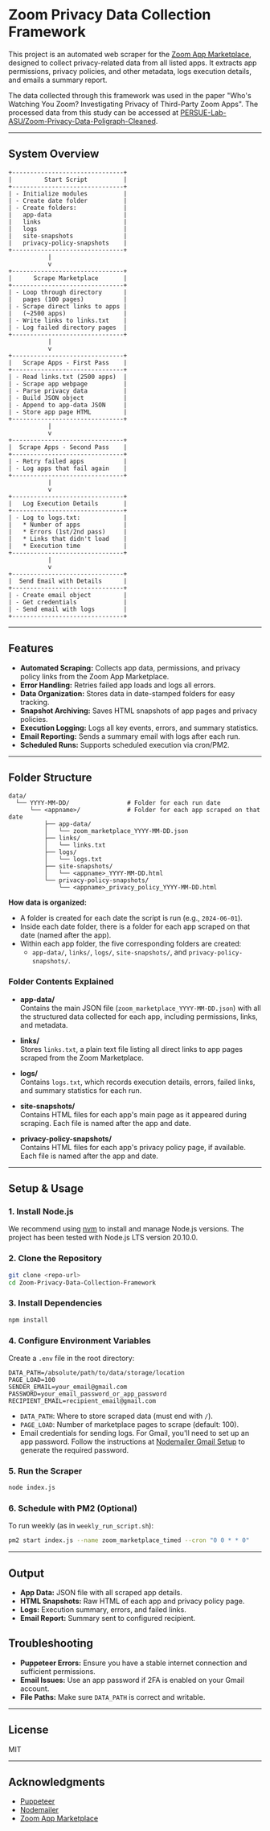 # Zoom Privacy Data Collection Framework

This project is an automated web scraper for the [Zoom App Marketplace](https://marketplace.zoom.us/), designed to collect privacy-related data from all listed apps. It extracts app permissions, privacy policies, and other metadata, logs execution details, and emails a summary report.

The data collected through this framework was used in the paper "Who's Watching You Zoom? Investigating Privacy of Third-Party Zoom Apps". The processed data from this study can be accessed at [PERSUE-Lab-ASU/Zoom-Privacy-Data-Poligraph-Cleaned](https://github.com/PERSUE-Lab-ASU/Zoom-Privacy-Data-Poligraph-Cleaned).

---

## System Overview

```
+-------------------------------+
|         Start Script          |
+-------------------------------+
| - Initialize modules          |
| - Create date folder          |
| - Create folders:             |
|   app-data                    |
|   links                       |
|   logs                        |
|   site-snapshots              |
|   privacy-policy-snapshots    |
+-------------------------------+
           |
           v
+-------------------------------+
|      Scrape Marketplace       |
+-------------------------------+
| - Loop through directory      |
|   pages (100 pages)           |
| - Scrape direct links to apps |
|   (~2500 apps)                |
| - Write links to links.txt    |
| - Log failed directory pages  |
+-------------------------------+
           |
           v
+-------------------------------+
|   Scrape Apps - First Pass    |
+-------------------------------+
| - Read links.txt (2500 apps)  |
| - Scrape app webpage          |
| - Parse privacy data          |
| - Build JSON object           |
| - Append to app-data JSON     |
| - Store app page HTML         |
+-------------------------------+
           |
           v
+-------------------------------+
|  Scrape Apps - Second Pass    |
+-------------------------------+
| - Retry failed apps           |
| - Log apps that fail again    |
+-------------------------------+
           |
           v
+-------------------------------+
|   Log Execution Details       |
+-------------------------------+
| - Log to logs.txt:            |
|   * Number of apps            |
|   * Errors (1st/2nd pass)     |
|   * Links that didn't load    |
|   * Execution time            |
+-------------------------------+
           |
           v
+-------------------------------+
|  Send Email with Details      |
+-------------------------------+
| - Create email object         |
| - Get credentials             |
| - Send email with logs        |
+-------------------------------+
```

---

## Features

- **Automated Scraping:** Collects app data, permissions, and privacy policy links from the Zoom App Marketplace.
- **Error Handling:** Retries failed app loads and logs all errors.
- **Data Organization:** Stores data in date-stamped folders for easy tracking.
- **Snapshot Archiving:** Saves HTML snapshots of app pages and privacy policies.
- **Execution Logging:** Logs all key events, errors, and summary statistics.
- **Email Reporting:** Sends a summary email with logs after each run.
- **Scheduled Runs:** Supports scheduled execution via cron/PM2.

---

## Folder Structure

```
data/
  └── YYYY-MM-DD/                # Folder for each run date
      └── <appname>/             # Folder for each app scraped on that date
          ├── app-data/
          │   └── zoom_marketplace_YYYY-MM-DD.json
          ├── links/
          │   └── links.txt
          ├── logs/
          │   └── logs.txt
          ├── site-snapshots/
          │   └── <appname>_YYYY-MM-DD.html
          └── privacy-policy-snapshots/
              └── <appname>_privacy_policy_YYYY-MM-DD.html
```

**How data is organized:**
- A folder is created for each date the script is run (e.g., `2024-06-01`).
- Inside each date folder, there is a folder for each app scraped on that date (named after the app).
- Within each app folder, the five corresponding folders are created:
  - `app-data/`, `links/`, `logs/`, `site-snapshots/`, and `privacy-policy-snapshots/`.

### Folder Contents Explained

- **app-data/**  
  Contains the main JSON file (`zoom_marketplace_YYYY-MM-DD.json`) with all the structured data collected for each app, including permissions, links, and metadata.

- **links/**  
  Stores `links.txt`, a plain text file listing all direct links to app pages scraped from the Zoom Marketplace.

- **logs/**  
  Contains `logs.txt`, which records execution details, errors, failed links, and summary statistics for each run.

- **site-snapshots/**  
  Contains HTML files for each app's main page as it appeared during scraping. Each file is named after the app and date.

- **privacy-policy-snapshots/**  
  Contains HTML files for each app's privacy policy page, if available. Each file is named after the app and date.

---

## Setup & Usage

### 1. Install Node.js

We recommend using [nvm](https://github.com/nvm-sh/nvm) to install and manage Node.js versions. The project has been tested with Node.js LTS version 20.10.0.

### 2. Clone the Repository

```bash
git clone <repo-url>
cd Zoom-Privacy-Data-Collection-Framework
```

### 3. Install Dependencies

```bash
npm install
```

### 4. Configure Environment Variables

Create a `.env` file in the root directory:

```
DATA_PATH=/absolute/path/to/data/storage/location
PAGE_LOAD=100
SENDER_EMAIL=your_email@gmail.com
PASSWORD=your_email_password_or_app_password
RECIPIENT_EMAIL=recipient_email@gmail.com
```

- `DATA_PATH`: Where to store scraped data (must end with `/`).
- `PAGE_LOAD`: Number of marketplace pages to scrape (default: 100).
- Email credentials for sending logs. For Gmail, you'll need to set up an app password. Follow the instructions at [Nodemailer Gmail Setup](https://nodemailer.com/usage/using-gmail) to generate the required password.

### 5. Run the Scraper

```bash
node index.js
```

### 6. Schedule with PM2 (Optional)

To run weekly (as in `weekly_run_script.sh`):

```bash
pm2 start index.js --name zoom_marketplace_timed --cron "0 0 * * 0"
```

---

## Output

- **App Data:** JSON file with all scraped app details.
- **HTML Snapshots:** Raw HTML of each app and privacy policy page.
- **Logs:** Execution summary, errors, and failed links.
- **Email Report:** Summary sent to configured recipient.


## Troubleshooting

- **Puppeteer Errors:** Ensure you have a stable internet connection and sufficient permissions.
- **Email Issues:** Use an app password if 2FA is enabled on your Gmail account.
- **File Paths:** Make sure `DATA_PATH` is correct and writable.

---

## License

MIT

---

## Acknowledgments

- [Puppeteer](https://github.com/puppeteer/puppeteer)
- [Nodemailer](https://nodemailer.com/about/)
- [Zoom App Marketplace](https://marketplace.zoom.us/)
